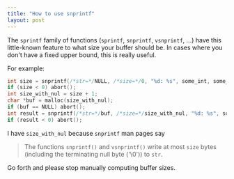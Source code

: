 ```yaml
---
title: "How to use snprintf"
layout: post
---
```


The `sprintf` family of functions (`sprintf`, `snprintf`, `vsnprintf`, ...)
have this little-known feature to what size your buffer should be. In cases
where you don't have a fixed upper bound, this is really useful.

For example:

```c
int size = snprintf(/*str=*/NULL, /*size=*/0, "%d: %s", some_int, some_c_str);
if (size < 0) abort();
int size_with_nul = size + 1;
char *buf = malloc(size_with_nul);
if (buf == NULL) abort();
int result = snprintf(/*str=*/buf, /*size=*/size_with_nul, "%d: %s", some_int, some_c_str);
if (result < 0) abort();
```

I have `size_with_nul` because `snprintf` man pages say

> The functions `snprintf()` and `vsnprintf()` write at most `size` bytes
> (including the terminating null byte ('\0')) to `str`.

Go forth and please stop manually computing buffer sizes.
